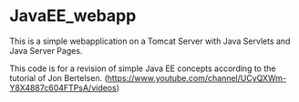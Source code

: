 # JavaEE_webapp


This is a simple webapplication on a Tomcat Server with Java Servlets and Java Server Pages.


This code is for a revision of simple Java EE concepts according to the tutorial of Jon Bertelsen. 
(https://www.youtube.com/channel/UCyQXWm-Y8X4887c604FTPsA/videos)
